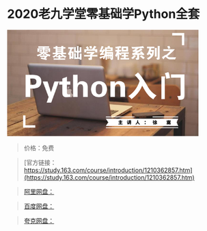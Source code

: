 # 2020老九学堂零基础学Python全套

![img](../../../assets/study163/free/cd159fb9742f497aa4382c5ac5b56648.PNG)

> 价格：免费

> [官方链接：https://study.163.com/course/introduction/1210362857.htm](https://study.163.com/course/introduction/1210362857.htm)

> [阿里网盘：]()

> [百度网盘：]()

> [夸克网盘：]()
